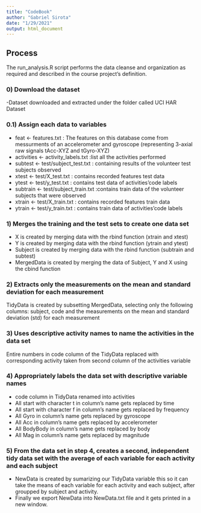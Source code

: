 ```yaml
---
title: "CodeBook"
author: "Gabriel Sirota"
date: "1/29/2021"
output: html_document
---
```


## Process 
The run_analysis.R script performs the data cleanse and organization as required and described in the course project’s definition.

### 0) Download the dataset
-Dataset downloaded and extracted under the folder called UCI HAR Dataset

### 0.1) Assign each data to variables
- feat <- features.txt : The features on this database come from messurments of an  accelerometer and gyroscope (representing 3-axial raw signals tAcc-XYZ and tGyro-XYZ)
- activities <- activity_labels.txt :list all the activities performed
- subtest <- test/subject_test.txt : containing results of the volunteer test subjects observed
- xtest <- test/X_test.txt : contains recorded features test data
- ytest <- test/y_test.txt : contains test data of activities’code labels
- subtrain <- test/subject_train.txt :contains train data of the volunteer subjects that were observed
- xtrain <- test/X_train.txt : contains recorded features train data
- ytrain <- test/y_train.txt : contains train data of activities’code labels

### 1) Merges the training and the test sets to create one data set
- X  is created by merging data with the rbind function (xtrain and xtest) 
- Y  is created by merging data with the rbind function (ytrain and ytest)
- Subject is created by merging data with the rbind function (subtrain and subtest)
- MergedData is created by merging the data of Subject, Y and X using  the cbind function

### 2) Extracts only the measurements on the mean and standard deviation for each measurement
TidyData is created by subsetting MergedData, selecting only  the following columns: subject, code and the measurements on the mean and standard deviation (std) for each measurement

### 3) Uses descriptive activity names to name the activities in the data set
Entire numbers in code column of the TidyData replaced with corresponding activity taken from second column of the activities variable

### 4) Appropriately labels the data set with descriptive variable names
- code column in TidyData renamed into activities
- All start with character t in column’s name gets replaced by time
- All start with character f in column’s name gets replaced by frequency
- All Gyro in column’s name gets replaced by gyroscope
- All Acc in column’s name gets replaced by accelerometer
- All BodyBody in column’s name gets replaced by body
- All Mag in column’s name gets replaced by magnitude

### 5) From the data set in step 4, creates a second, independent tidy data set with the average of each variable for each activity and each subject
- NewData is created by sumarizing our TidyData variable  this so it can take the means of each variable for each activity and each subject, after groupped by subject and activity.
- Finally we export NewData into NewData.txt file and it gets printed in a new window.
